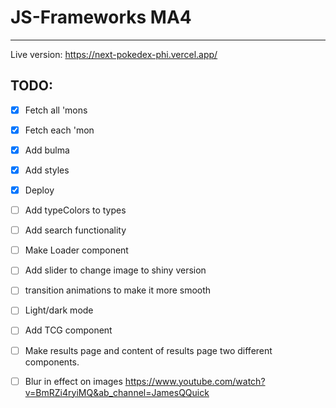 # JS-Frameworks MA4

---

Live version: https://next-pokedex-phi.vercel.app/


## TODO:

- [x] Fetch all 'mons
- [x] Fetch each 'mon
- [x] Add bulma
- [x] Add styles
- [x] Deploy

- [ ] Add typeColors to types
- [ ] Add search functionality
- [ ] Make Loader component
- [ ] Add slider to change image to shiny version
- [ ] transition animations to make it more smooth
- [ ] Light/dark mode
- [ ] Add TCG component
- [ ] Make results page and content of results page two different components.

- [ ] Blur in effect on images
      https://www.youtube.com/watch?v=BmRZi4ryiMQ&ab_channel=JamesQQuick
